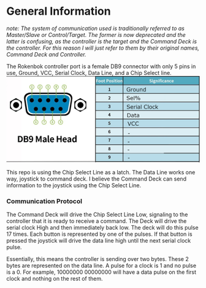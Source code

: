 # General Information 
*note: The system of communication used is traditionally referred to as Master/Slave or Control/Target. The former is now deprecated and the latter is confusing, as the controller is the target and the Command Deck is the controller. For this reason I will just refer to them by their original names, Command Deck and Controller.*


The Rokenbok controller port is a female DB9 connector with only 5 pins in use, Ground, VCC, Serial Clock, Data Line, and a Chip Select line. 
![Pinout](Controller_Pinout.png)

This repo is using the Chip Select Line as a latch. The Data Line works one way, joystick to command deck. I believe the Command Deck can send information to the joystick using the Chip Select Line.

### Communication Protocol

The Command Deck will drive the Chip Select Line Low, signaling to the controller that it is ready to receive a command. The Deck will drive the serial clock High and then immediately back low. The deck will do this pulse 17 times. Each button is represented by one of the pulses. If that button is pressed the joystick will drive the data line high until the next serial clock pulse. 

Essentially, this means the controller is sending over two bytes. These 2 bytes are represented on the data line. A pulse for a clock is 1 and no pulse is a 0. For example, 10000000 00000000 will have a data pulse on the first clock and nothing on the rest of them.
